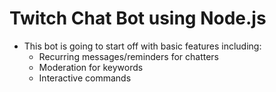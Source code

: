 # Twitch Chat Bot using Node.js
- This bot is going to start off with basic features including:
	- Recurring messages/reminders for chatters
	- Moderation for keywords
	- Interactive commands